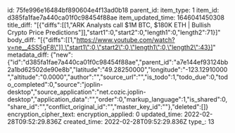 id: 75fe996e16484bf890604e4f13ad0b18
parent_id: 
item_type: 1
item_id: d385fa1fae7a440ca01f0c98454f88ae
item_updated_time: 1646041450308
title_diff: "[{\"diffs\":[[1,\"ARK Analysts call $1M BTC, $180K ETH | Bullish Crypto Price Predictions\"]],\"start1\":0,\"start2\":0,\"length1\":0,\"length2\":71}]"
body_diff: "[{\"diffs\":[[1,\"https://www.youtube.com/watch?v=ne__4SS5gF8\"]],\"start1\":0,\"start2\":0,\"length1\":0,\"length2\":43}]"
metadata_diff: {"new":{"id":"d385fa1fae7a440ca01f0c98454f88ae","parent_id":"a7e144ef93124bb2a1bd62502de90e8b","latitude":"49.28250000","longitude":"-123.12910000","altitude":"0.0000","author":"","source_url":"","is_todo":1,"todo_due":0,"todo_completed":0,"source":"joplin-desktop","source_application":"net.cozic.joplin-desktop","application_data":"","order":0,"markup_language":1,"is_shared":0,"share_id":"","conflict_original_id":"","master_key_id":""},"deleted":[]}
encryption_cipher_text: 
encryption_applied: 0
updated_time: 2022-02-28T09:52:29.836Z
created_time: 2022-02-28T09:52:29.836Z
type_: 13